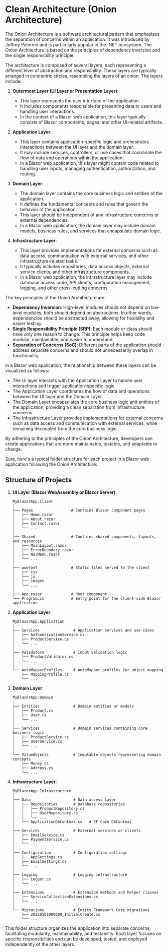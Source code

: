 # Clean Architecture (Onion Architecture)

The Onion Architecture is a software architectural pattern that emphasizes the separation of concerns within an application. It was introduced by Jeffrey Palermo and is particularly popular in the .NET ecosystem. The Onion Architecture is based on the principles of dependency inversion and the single responsibility principle.

The architecture is composed of several layers, each representing a different level of abstraction and responsibility. These layers are typically arranged in concentric circles, resembling the layers of an onion. The layers include:

1. **Outermost Layer (UI Layer or Presentation Layer)**:
   - This layer represents the user interface of the application.
   - It includes components responsible for presenting data to users and handling user interactions.
   - In the context of a Blazor web application, this layer typically consists of Blazor components, pages, and other UI-related artifacts.

2. **Application Layer**:
   - This layer contains application-specific logic and orchestrates interactions between the UI layer and the domain layer.
   - It may include services, controllers, or use cases that coordinate the flow of data and operations within the application.
   - In a Blazor web application, this layer might contain code related to handling user inputs, managing authentication, authorization, and routing.

3. **Domain Layer**:
   - The domain layer contains the core business logic and entities of the application.
   - It defines the fundamental concepts and rules that govern the behavior of the application.
   - This layer should be independent of any infrastructure concerns or external dependencies.
   - In a Blazor web application, the domain layer may include domain models, business rules, and services that encapsulate domain logic.

4. **Infrastructure Layer**:
   - This layer provides implementations for external concerns such as data access, communication with external services, and other infrastructure-related tasks.
   - It typically includes repositories, data access objects, external service clients, and other infrastructure components.
   - In a Blazor web application, the infrastructure layer may include database access code, API clients, configuration management, logging, and other cross-cutting concerns.

The key principles of the Onion Architecture are:

- **Dependency Inversion**: High-level modules should not depend on low-level modules; both should depend on abstractions. In other words, dependencies should be abstracted away, allowing for flexibility and easier testing.
- **Single Responsibility Principle (SRP)**: Each module or class should have only one reason to change. This principle helps keep code modular, maintainable, and easier to understand.
- **Separation of Concerns (SoC)**: Different parts of the application should address separate concerns and should not unnecessarily overlap in functionality.

In a Blazor web application, the relationship between these layers can be visualized as follows:

- The UI layer interacts with the Application Layer to handle user interactions and trigger application-specific logic.
- The Application Layer coordinates the flow of data and operations between the UI layer and the Domain Layer.
- The Domain Layer encapsulates the core business logic and entities of the application, providing a clean separation from infrastructure concerns.
- The Infrastructure Layer provides implementations for external concerns such as data access and communication with external services, while remaining decoupled from the core business logic.

By adhering to the principles of the Onion Architecture, developers can create applications that are more maintainable, testable, and adaptable to change.

Sure, here's a typical folder structure for each project in a Blazor web application following the Onion Architecture:

## Structure of Projects

1. **UI Layer (Blazor WebAssembly or Blazor Server)**:
   ```
   MyBlazorApp.Client
   │
   ├── Pages                 # Contains Blazor component pages
   │   ├── Home.razor
   │   ├── About.razor
   │   ├── Contact.razor
   │   └── ...
   │
   ├── Shared                # Contains shared components, layouts, and resources
   │   ├── MainLayout.razor
   │   ├── ErrorBoundary.razor
   │   ├── NavMenu.razor
   │   └── ...
   │
   ├── wwwroot               # Static files served to the client
   │   ├── css
   │   ├── js
   │   ├── images
   │   └── ...
   │
   ├── App.razor             # Root component
   └── Program.cs            # Entry point for the client-side Blazor application
   ```

2. **Application Layer**:
   ```
   MyBlazorApp.Application
   │
   ├── Services               # Application services and use cases
   │   ├── AuthenticationService.cs
   │   ├── ProductService.cs
   │   └── ...
   │
   ├── Validators             # Input validation logic
   │   ├── ProductValidator.cs
   │   └── ...
   │
   └── AutoMapperProfiles     # AutoMapper profiles for object mapping
       ├── MappingProfile.cs
       └── ...
   ```

3. **Domain Layer**:
   ```
   MyBlazorApp.Domain
   │
   ├── Entities               # Domain entities or models
   │   ├── Product.cs
   │   ├── User.cs
   │   └── ...
   │
   ├── Services               # Domain services containing core business logic
   │   ├── ProductService.cs
   │   ├── UserService.cs
   │   └── ...
   │
   └── ValueObjects           # Immutable objects representing domain concepts
       ├── Money.cs
       ├── Address.cs
       └── ...
   ```

4. **Infrastructure Layer**:
   ```
   MyBlazorApp.Infrastructure
   │
   ├── Data                   # Data access layer
   │   ├── Repositories       # Database repositories
   │   │   ├── ProductRepository.cs
   │   │   ├── UserRepository.cs
   │   │   └── ...
   │   └── ApplicationDbContext.cs   # EF Core DbContext
   │
   ├── Services               # External services or clients
   │   ├── EmailService.cs
   │   ├── PaymentService.cs
   │   └── ...
   │
   ├── Configuration          # Configuration settings
   │   ├── AppSettings.cs
   │   ├── EmailSettings.cs
   │   └── ...
   │
   ├── Logging                # Logging infrastructure
   │   ├── Logger.cs
   │   └── ...
   │
   ├── Extensions             # Extension methods and helper classes
   │   ├── ServiceCollectionExtensions.cs
   │   └── ...
   │
   └── Migrations             # Entity Framework Core migrations
       ├── 20220101000000_InitialCreate.cs
       └── ...
   ```

This folder structure organizes the application into separate concerns, facilitating modularity, maintainability, and testability. Each layer focuses on specific responsibilities and can be developed, tested, and deployed independently of the other layers.
